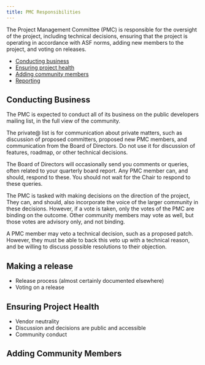 ```yaml
---
title: PMC Responsibilities
---
```


The Project Management Committee (PMC) is responsible for the oversight
of the project, including technical decisions, ensuring that the project
is operating in accordance with ASF norms, adding new members to the
project, and voting on releases.

* [Conducting business](#conducting-business)
* [Ensuring project health](#ensuring-project-health)
* [Adding community members](#adding-community-members)
* [Reporting](/pmc/reporting)

## Conducting Business

The PMC is expected to conduct all of its business on the public
developers mailing list, in the full view of the community.

The private@ list is for communication about private matters, such as
discussion of proposed committers, proposed new PMC members, and
communication from the Board of Directors. Do not use it for discussion
of features, roadmap, or other technical decisions.

The Board of Directors will occasionally send you comments or queries,
often related to your quarterly board report. Any PMC member can, and
should, respond to these. You should not wait for the Chair to respond
to these queries.

The PMC is tasked with making decisions on the direction of the project,
They can, and should, also incorporate the voice of the larger community
in these decisions. However, if a vote is taken, only the votes of the
PMC are binding on the outcome. Other community members may vote as
well, but those votes are advisory only, and not binding.

A PMC member may veto a technical decision, such as a proposed patch.
However, they must be able to back this veto up with a technical reason,
and be willing to discuss possible resolutions to their objection.

## Making a release

* Release process (almost certainly documented elsewhere)
* Voting on a release

## Ensuring Project Health

* Vendor neutrality
* Discussion and decisions are public and accessible
* Community conduct

## Adding Community Members

